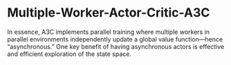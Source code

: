 # Multiple-Worker-Actor-Critic-A3C
In essence, A3C implements parallel training where multiple workers in parallel environments independently update a global value function—hence “asynchronous.” One key benefit of having asynchronous actors is effective and efficient exploration of the state space.
